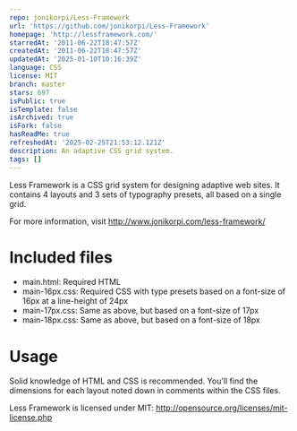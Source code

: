 ```yaml
---
repo: jonikorpi/Less-Framework
url: 'https://github.com/jonikorpi/Less-Framework'
homepage: 'http://lessframework.com/'
starredAt: '2011-06-22T18:47:57Z'
createdAt: '2011-06-22T18:47:57Z'
updatedAt: '2025-01-10T10:16:39Z'
language: CSS
license: MIT
branch: master
stars: 697
isPublic: true
isTemplate: false
isArchived: true
isFork: false
hasReadMe: true
refreshedAt: '2025-02-25T21:53:12.121Z'
description: An adaptive CSS grid system.
tags: []
---
```


Less Framework is a CSS grid system for designing adaptive web sites. It contains 4 layouts and 3 sets of typography presets, all based on a single grid.

For more information, visit <http://www.jonikorpi.com/less-framework/>

# Included files

- main.html: Required HTML
- main-16px.css: Required CSS with type presets based on a font-size of 16px at a line-height of 24px
- main-17px.css: Same as above, but based on a font-size of 17px
- main-18px.css: Same as above, but based on a font-size of 18px

# Usage

Solid knowledge of HTML and CSS is recommended. You'll find the dimensions for each layout noted down in comments within the CSS files.

Less Framework is licensed under MIT: http://opensource.org/licenses/mit-license.php
